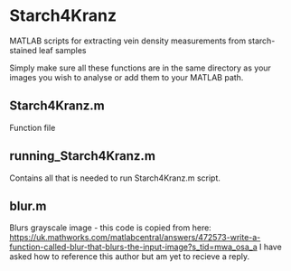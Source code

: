 # Starch4Kranz
MATLAB scripts for extracting vein density measurements from starch-stained leaf samples

Simply make sure all these functions are in the same directory as your images you wish to analyse or add them to your MATLAB path.

## Starch4Kranz.m
Function file

## running_Starch4Kranz.m
Contains all that is needed to run Starch4Kranz.m script. 

## blur.m
Blurs grayscale image - this code is copied from here:
https://uk.mathworks.com/matlabcentral/answers/472573-write-a-function-called-blur-that-blurs-the-input-image?s_tid=mwa_osa_a
I have asked how to reference this author but am yet to recieve a reply.
